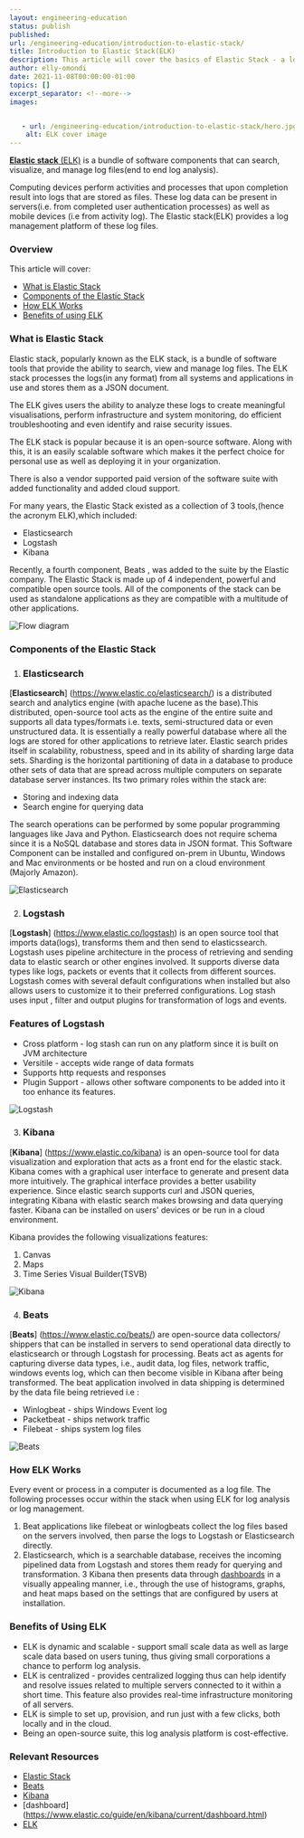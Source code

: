 ```yaml
---
layout: engineering-education
status: publish
published: 
url: /engineering-education/introduction-to-elastic-stack/
title: Introduction to Elastic Stack(ELK)
description: This article will cover the basics of Elastic Stack - a log management platform
author: elly-omondi
date: 2021-11-08T00:00:00-01:00
topics: []
excerpt_separator: <!--more-->
images:


   - url: /engineering-education/introduction-to-elastic-stack/hero.jpg
    alt: ELK cover image 
---
```



[**Elastic stack** (ELK)](https://www.elastic.co/elastic-stack)  is a bundle of software components that can search, visualize, and manage log files(end to end log analysis).
<!--more-->

Computing devices perform activities and processes that upon completion result into logs that are stored as files. These log data can be  present in servers(i.e. from completed user authentication processes) as well as mobile devices (i.e from activity log).
The Elastic stack(ELK) provides a log management platform of these log files.



### Overview
This article will cover:
- [What is Elastic Stack](#What-is-elastic-stack)
- [Components of the Elastic Stack](#Components-of-the-elastic-stack)
- [How ELK Works](#CHow-ELK-works)
- [Benefits of using ELK](#Benefits-of-using-ELK)

### What is Elastic Stack

Elastic stack, popularly known as the ELK stack, is a bundle of software tools that provide the ability to search, view and manage log files. The ELK stack processes the logs(in any format) from all systems and applications in use and stores them as a JSON document.

The ELK gives users the ability to analyze these  logs to create meaningful visualisations, perform infrastructure and system monitoring, do efficient troubleshooting and even identify and raise security issues.

The ELK stack is popular because it is an open-source software. Along with this, it is an easily scalable software which makes it the perfect choice for personal use as well as deploying it in your organization. 

There is also a vendor supported paid version of the software suite with added functionality and added cloud support.

For many years, the Elastic Stack existed as a collection of 3 tools,(hence the acronym ELK),which included:
+ Elasticsearch
+ Logstash
+ Kibana

Recently, a fourth component, Beats , was added to the suite by the Elastic company.
The Elastic Stack is made up of 4 independent, powerful and compatible open source tools. All of the components of the stack can be used as standalone applications as they are compatible with a multitude of other applications.

![Flow diagram](/engineering-education/introduction-to-elastic-stack/Flow-diagram.png)

### Components of the Elastic Stack

1. ### Elasticsearch
[**Elasticsearch**] (https://www.elastic.co/elasticsearch/) is a distributed search and analytics engine (with apache lucene as the base).This distributed, open-source tool acts as the engine of the entire suite and supports all data types/formats i.e. texts, semi-structured data or even unstructured data. It is essentially a really powerful database where all the logs are stored for other applications to retrieve later. 
Elastic search prides itself in scalability, robustness, speed and in its ability of sharding large data sets.
Sharding is the horizontal partitioning of data in a database to produce other sets of data that are spread across multiple computers on separate database server instances.
Its two primary roles within the stack are:

- Storing and indexing data
- Search engine for querying data

The search operations can be performed by some popular programming languages like Java and Python.
Elasticsearch does not require schema since it is a NoSQL database and stores data in JSON format.
This Software Component can be installed and configured on-prem in Ubuntu, Windows and Mac environments or be hosted and run on a cloud environment (Majorly Amazon).

![Elasticsearch](/engineering-education/introduction-to-elastic-stack/elastic-search-logo-color.png)

2. ### Logstash
[**Logstash**] (https://www.elastic.co/logstash) is an open source tool that imports data(logs), transforms them and then send to elasticssearch. Logstash uses pipeline architecture in the process of retrieving and sending data to elastic search or other engines involved.
It supports diverse data types like logs, packets or events that it collects from different sources. 
Logstash comes with several default configurations when installed but also allows users to customize it to their preferred configurations. 
Log stash uses input , filter and output plugins for transformation of logs and events.

### Features of Logstash
* Cross platform - log stash can run on any platform since it is built on JVM architecture
* Versitile - accepts wide range of data formats
* Supports http requests and responses
* Plugin Support - allows other software components to be added into it too enhance its features.

![Logstash](/engineering-education/introduction-to-elastic-stack/logstash-logo-color.png)

3. ### Kibana
[**Kibana**] (https://www.elastic.co/kibana) is an open-source tool for data visualization and exploration that acts as a front end for the elastic stack.
Kibana comes with a graphical user interface to generate and present data more intuitively. The graphical interface provides a better usability experience.
Since elastic search supports curl and JSON queries, integrating Kibana with elastic search makes browsing and data querying faster.
Kibana can be installed on users' devices or be run in a cloud environment.


Kibana provides the following visualizations features:
   1. Canvas
   2. Maps 
   3. Time Series Visual Builder(TSVB)


![Kibana](/engineering-education/introduction-to-elastic-stack/kibana-logo-color.png)

4. ### Beats
[**Beats**] (https://www.elastic.co/beats/) are open-source data collectors/ shippers that can be installed in servers to send operational data directly to elasticsearch or through Logstash for processing.
Beats act as agents for capturing diverse data types, i.e., audit data, log files, network traffic, windows events log, which can then become visible in Kibana after being transformed.
The beat application involved in data shipping is determined by the data file being retrieved i.e :

- Winlogbeat - ships Windows Event log
- Packetbeat - ships network traffic
- Filebeat - ships system log files


![Beats](/engineering-education/introduction-to-elastic-stack/beats-logo-color.png)

### How ELK Works
Every event or process in a computer is documented as a log file.
The following processes occur within the stack when using ELK for log analysis or log management.

1. Beat applications like filebeat or winlogbeats collect the log files based on the servers involved, then parse the logs to Logstash or Elasticsearch directly.
2. Elasticsearch, which is a searchable database, receives the incoming pipelined data from Logstash and stores them ready for querying and transformation.
3 Kibana then presents data through [dashboards](https://www.elastic.co/guide/en/kibana/current/dashboard.html) in a visually appealing manner, i.e., through the use of histograms, graphs, and heat maps based on the settings that are configured by users at installation.

### Benefits of Using ELK
+ ELK is dynamic and scalable - support small scale data as well as large scale data based on users tuning, thus giving small corporations a chance to perform log analysis.
+ ELK is centralized - provides centralized logging thus can help identify and resolve issues related to multiple servers connected to it within a short time. This feature also provides real-time infrastructure monitoring of all servers.
+ ELK is simple to set up, provision, and run just with a few clicks, both locally and in the cloud.
+ Being an open-source suite, this log analysis platform is cost-effective.


### Relevant Resources
- [Elastic Stack](https://www.elastic.co/elastic-stack)
- [Beats](https://www.elastic.co/beats/)
- [Kibana](https://www.elastic.co/kibana)
- [dashboard] (https://www.elastic.co/guide/en/kibana/current/dashboard.html)
- [ELK](https://www.tutorialspoint.com/how_to_deploy_the_elk_stack_in_production/index.asp)